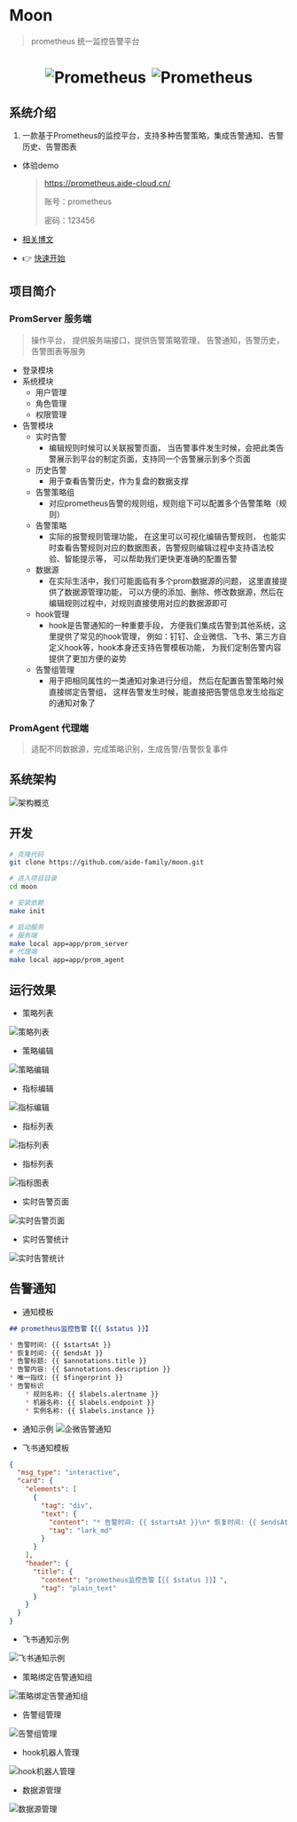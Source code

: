 # Moon

> prometheus 统一监控告警平台

<h1 style="display: flex; align-items: center; justify-content: center; gap: 10px; width: 100%; text-align: center;">
    <img alt="Prometheus" src="img/logo.svg">
    <img alt="Prometheus" src="img/prometheus-logo.svg">
</h1>

## 系统介绍

1. 一款基于Prometheus的监控平台，支持多种告警策略，集成告警通知、告警历史、告警图表

* 体验demo
  > https://prometheus.aide-cloud.cn/
  > 
  > 账号：prometheus
  > 
  > 密码：123456

* [相关博文](https://juejin.cn/post/7329734768258760719) 

*  👉 [快速开始](../README.md)

## 项目简介

### PromServer 服务端

> 操作平台， 提供服务端接口，提供告警策略管理， 告警通知，告警历史，告警图表等服务

* 登录模块
* 系统模块
  * 用户管理
  * 角色管理
  * 权限管理
* 告警模块
  * 实时告警
    * 编辑规则时候可以关联报警页面， 当告警事件发生时候，会把此类告警展示到平台的制定页面，支持同一个告警展示到多个页面
  * 历史告警
    * 用于查看告警历史，作为复盘的数据支撑
  * 告警策略组
    * 对应prometheus告警的规则组，规则组下可以配置多个告警策略（规则）
  * 告警策略
    * 实际的报警规则管理功能， 在这里可以可视化编辑告警规则， 也能实时查看告警规则对应的数据图表，告警规则编辑过程中支持语法校验、智能提示等， 可以帮助我们更快更准确的配置告警
  * 数据源
    * 在实际生活中，我们可能面临有多个prom数据源的问题， 这里直接提供了数据源管理功能， 可以方便的添加、删除、修改数据源，然后在编辑规则过程中，对规则直接使用对应的数据源即可
  * hook管理
    * hook是告警通知的一种重要手段， 方便我们集成告警到其他系统，这里提供了常见的hook管理， 例如：钉钉、企业微信、飞书、第三方自定义hook等，hook本身还支持告警模板功能， 为我们定制告警内容提供了更加方便的姿势
  * 告警组管理
    * 用于把相同属性的一类通知对象进行分组， 然后在配置告警策略时候直接绑定告警组， 这样告警发生时候，能直接把告警信息发生给指定的通知对象了

### PromAgent 代理端

> 适配不同数据源，完成策略识别，生成告警/告警恢复事件

## 系统架构

![架构概览](img/Prometheus-manager.png)

## 开发

```bash
# 克隆代码
git clone https://github.com/aide-family/moon.git

# 进入项目目录
cd moon

# 安装依赖
make init

# 启动服务
# 服务端
make local app=app/prom_server
# 代理端
make local app=app/prom_agent
```

## 运行效果

* 策略列表

![策略列表](img/runtime/strategy-list.png)

* 策略编辑

![策略编辑](img/runtime/update-strategy.png)

* 指标编辑

![指标编辑](img/runtime/metric-update.png)

* 指标列表

![指标列表](img/runtime/metric-list.png)

* 指标列表

![指标图表](img/runtime/metric-chart.png)

* 实时告警页面

![实时告警页面](img/runtime/realtime-alarm.png)

* 实时告警统计

![实时告警统计](img/runtime/realtime-alarm-count.png)

## 告警通知

* 通知模板

```markdown
## prometheus监控告警【{{ $status }}】

* 告警时间: {{ $startsAt }}
* 恢复时间: {{ $endsAt }}
* 告警标题: {{ $annotations.title }}
* 告警内容: {{ $annotations.description }}
* 唯一指纹: {{ $fingerprint }}
* 告警标识
    * 规则名称: {{ $labels.alertname }}
    * 机器名称: {{ $labels.endpoint }}
    * 实例名称: {{ $labels.instance }}
```

* 通知示例
![企微告警通知](img/runtime/alarm-hook-info.png)

* 飞书通知模板

```json
{
  "msg_type": "interactive",
  "card": {
    "elements": [
      {
        "tag": "div",
        "text": {
          "content": "* 告警时间: {{ $startsAt }}\n* 恢复时间: {{ $endsAt }}\n* 告警标题: {{ $annotations.title }}\n* 告警内容: {{ $annotations.description }}\n* 唯一指纹: {{ $fingerprint }}\n* 告警标识\n    * 规则名称: {{ $labels.alertname }}\n    * 机器名称: {{ $labels.endpoint }}\n    * 实例名称: {{ $labels.instance }}",
          "tag": "lark_md"
        }
      }
    ],
    "header": {
      "title": {
        "content": "prometheus监控告警【{{ $status }}】",
        "tag": "plain_text"
      }
    }
  }
}
```

* 飞书通知示例

![飞书通知示例](img/runtime/feishu-alert-hook.png)

* 策略绑定告警通知组

![策略绑定告警通知组](img/runtime/strategy-bind-notify.png)

* 告警组管理

![告警组管理](img/runtime/notify-group-manage.png)

* hook机器人管理

![hook机器人管理](img/runtime/hook-manage.png)

* 数据源管理

![数据源管理](img/runtime/datasource-manage.png)

